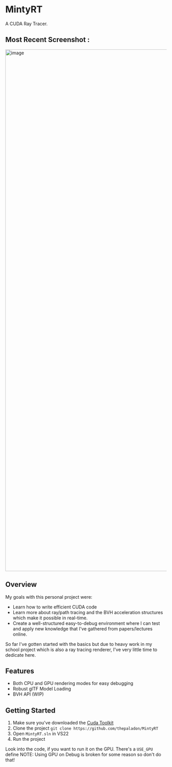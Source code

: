 # MintyRT
A CUDA Ray Tracer. 

## Most Recent Screenshot :
<img width="1627" alt="image" src="https://github.com/thepaladon/MintyRT/assets/44022509/0140fe24-4308-418b-9987-49ba8c70d5c4">

## Overview
My goals with this personal project were:
- Learn how to write efficient CUDA code
- Learn more about ray/path tracing and the BVH acceleration structures which make it possible in real-time.
- Create a well-structured easy-to-debug environment where I can test and apply new knowledge that I've gathered from papers/lectures online.

So far I've gotten started with the basics but due to heavy work in my school project which is also a ray tracing renderer, I've very little time to dedicate here. 

## Features
- Both CPU and GPU rendering modes for easy debugging
- Robust glTF Model Loading
- BVH API (WIP)


## Getting Started
1. Make sure you've downloaded the [Cuda Toolkit](https://developer.nvidia.com/cuda-downloads)
2. Clone the project `git clone https://github.com/thepaladon/MintyRT`
3. Open `MintyRT.sln` in VS22
4. Run the project

Look into the code, if you want to run it on the GPU. There's a `USE_GPU` define
NOTE: Using GPU on Debug is broken for some reason so don't do that!
